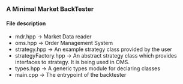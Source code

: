 ### A Minimal Market BackTester 
#### File description
- mdr.hpp -> Market Data reader 
- oms.hpp -> Order Management System
- strategy.hpp -> An example strategy class provided by the user
- strategyFactory.hpp -> An abstract strategy class which provides interfaces to strategy. It is being used in OMS.
- types.hpp -> A generic types module for declaring classes 
- main.cpp -> The entrypoint of the backtester